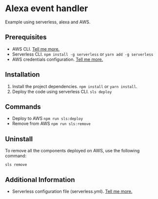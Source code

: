 # Alexa event handler

Example using serverless, alexa and AWS.

## Prerequisites

- AWS CLI. [Tell me more.](https://docs.aws.amazon.com/cli/latest/userguide/installing.html)
- Serverless CLI. `npm install -g serverless` or `yarn add -g serverless`
- AWS credentials configuration. [Tell me more.](https://serverless.com/framework/docs/providers/aws/guide/installation#using-aws-profiles)

## Installation

1. Install the project dependencies. `npm install` or `yarn install`.
2. Deploy the code using serverless CLI. `sls deploy`

## Commands

- Deploy to AWS `npm run sls:deploy`
- Remove from AWS `npm run sls:remove`

## Uninstall

To remove all the components deployed on AWS, use the following command:

`sls remove`

## Additional Information

- Serverless configuration file (serverless.yml). [Tell me more.](https://serverless.com/framework/docs/providers/aws/guide/serverless.yml)
